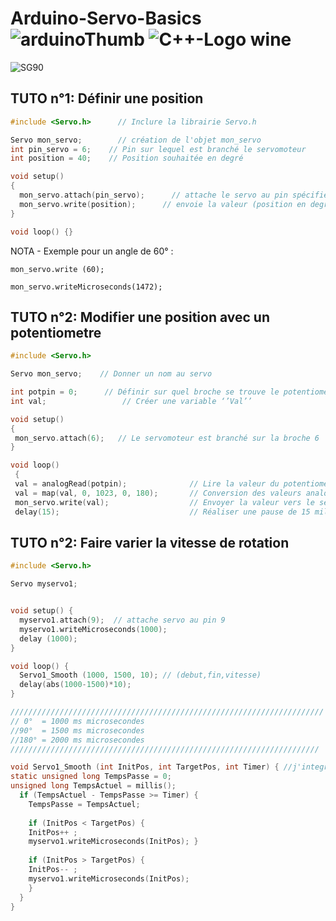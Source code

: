 # Arduino-Servo-Basics ![arduinoThumb](https://github.com/ICAREMAKER/Arduino-Servo-Basics/assets/107696317/2501d810-95e6-4dd2-be05-45868c0caa29) ![C++-Logo wine](https://github.com/ICAREMAKER/Arduino-Servo-Basics/assets/107696317/32c74bde-4af5-413f-81b5-8a6b8ad12a2c)

![SG90](https://github.com/ICAREMAKER/Arduino-Servo-Basics/assets/107696317/40a6efd8-04af-4d4d-af86-b2323c569537)


## TUTO n°1: Définir une position
```C
#include <Servo.h> 		// Inclure la librairie Servo.h

Servo mon_servo;    	// création de l'objet mon_servo 
int pin_servo = 6;    // Pin sur lequel est branché le servomoteur
int position = 40;    // Position souhaitée en degré

void setup() 
{
  mon_servo.attach(pin_servo);  	// attache le servo au pin spécifié sur l'objet mon_servo
  mon_servo.write(position);      // envoie la valeur (position en degré)au servomoteur mon_servo
}

void loop() {}
```

NOTA - Exemple pour un angle de 60° :

``` mon_servo.write (60); ```

``` mon_servo.writeMicroseconds(1472); ```


## TUTO n°2: Modifier une position avec un potentiometre
```C
#include <Servo.h>

Servo mon_servo;  	// Donner un nom au servo

int potpin = 0;  	 // Définir sur quel broche se trouve le potentiomètre
int val;    			 // Créer une variable ‘’Val’’

void setup() 
{
 mon_servo.attach(6);  	// Le servomoteur est branché sur la broche 6
}

void loop()
 {
 val = analogRead(potpin);            	// Lire la valeur du potentiomètre (valeur  entre 0 et 1023)
 val = map(val, 0, 1023, 0, 180);     	// Conversion des valeurs analogiques en degré
 mon_servo.write(val);                  // Envoyer la valeur vers le servomoteur
 delay(15);                           	// Réaliser une pause de 15 millisecondes

```
## TUTO n°2: Faire varier la vitesse de rotation
```C 
#include <Servo.h>

Servo myservo1; 


void setup() {
  myservo1.attach(9);  // attache servo au pin 9
  myservo1.writeMicroseconds(1000);
  delay (1000);
}

void loop() {
  Servo1_Smooth (1000, 1500, 10); // (debut,fin,vitesse)
  delay(abs(1000-1500)*10);
}

//////////////////////////////////////////////////////////////////////
// 0°  = 1000 ms microsecondes
//90°  = 1500 ms microsecondes
//180° = 2000 ms microsecondes
/////////////////////////////////////////////////////////////////////

void Servo1_Smooth (int InitPos, int TargetPos, int Timer) { //j'integre des variables locales
static unsigned long TempsPasse = 0;
unsigned long TempsActuel = millis();
  if (TempsActuel - TempsPasse >= Timer) {
    TempsPasse = TempsActuel;
	
	if (InitPos < TargetPos) {
    InitPos++ ;
    myservo1.writeMicroseconds(InitPos); } 
	
    if (InitPos > TargetPos) {
    InitPos-- ;
    myservo1.writeMicroseconds(InitPos);
    }
  }
}
```

